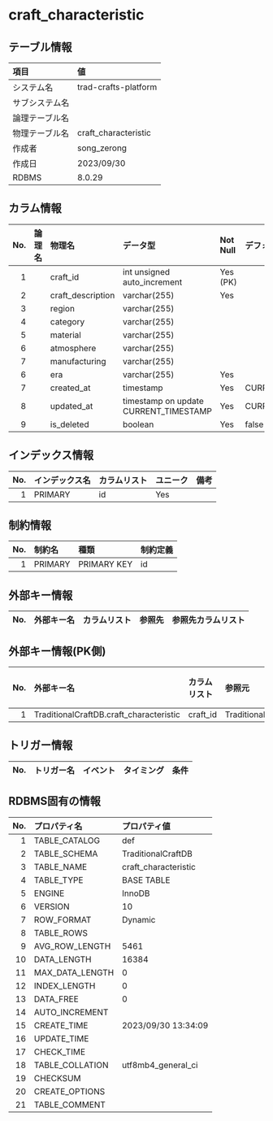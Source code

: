 # craft_characteristic

## テーブル情報

| 項目                           | 値                                                                                                   |
|:-------------------------------|:-----------------------------------------------------------------------------------------------------|
| システム名                     |  trad-crafts-platform                                                                                  |
| サブシステム名                 |                                                                                                      |
| 論理テーブル名                 |                                                                                                      |
| 物理テーブル名                 | craft_characteristic                                                                                                |
| 作成者                         | song_zerong                                                                                          |
| 作成日                         | 2023/09/30                                                                                           |
| RDBMS                          |  8.0.29                                                                                              |



## カラム情報

| No. | 論理名                         | 物理名                         | データ型                       | Not Null | デフォルト           | 備考                           |
|----:|:-------------------------------|:-------------------------------|:-------------------------------|:---------|:---------------------|:-------------------------------|
|   1 |                                | craft_id                             | int unsigned auto_increment | Yes (PK) |                      |                                |
|   2 |                                | craft_description                       | varchar(255)                   | Yes      |                      |                                |
|   3 |                                | region                       | varchar(255)                   |       |                      |                                |
|   4 |                                | category                           | varchar(255)                        |       |                      |                                |
|   5 |                                | material                   | varchar(255)                   |       |                      |                                |
|   6 |                                | atmosphere                   | varchar(255)                   |       |                      |                                |
|   7 |                                | manufacturing                   | varchar(255)                   |       |                      |                                |
|   6 |                                | era                   | varchar(255)                   |   Yes     |                      |                                |
|   7 |                                | created_at                     | timestamp                      | Yes      | CURRENT_TIMESTAMP    |                               |
|   8 |                                | updated_at                     | timestamp on update CURRENT_TIMESTAMP | Yes      | CURRENT_TIMESTAMP    |                                |
|   9 |                                | is_deleted                     | boolean  | Yes      | false    |                                |




## インデックス情報

| No. | インデックス名                 | カラムリスト                             | ユニーク   | 備考                           | 
|----:|:-------------------------------|:-----------------------------------------|:-----------|:-------------------------------|
|   1 | PRIMARY                        | id                                       | Yes        |                                |



## 制約情報

| No. | 制約名                         | 種類                           | 制約定義                       |
|----:|:-------------------------------|:-------------------------------|:-------------------------------|
|   1 | PRIMARY                        | PRIMARY KEY                    | id                             |



## 外部キー情報

| No. | 外部キー名                     | カラムリスト                             | 参照先                         | 参照先カラムリスト                       |
|----:|:-------------------------------|:-----------------------------------------|:-------------------------------|:-----------------------------------------|

## 外部キー情報(PK側)

| No. | 外部キー名                     | カラムリスト                             | 参照元                         | 参照元カラムリスト                       |
|----:|:-------------------------------|:-----------------------------------------|:-------------------------------|:-----------------------------------------|
|   1 |TraditionalCraftDB.craft_characteristic    | craft_id                                  | TraditionalCraftDB.craft_location             | craft_id                                       |






## トリガー情報

| No. | トリガー名                     | イベント                                 | タイミング           | 条件                           |
|----:|:-------------------------------|:-----------------------------------------|:---------------------|:-------------------------------|



## RDBMS固有の情報

| No. | プロパティ名                   | プロパティ値                                                                                         |
|----:|:-------------------------------|:-----------------------------------------------------------------------------------------------------|
|   1 | TABLE_CATALOG                  | def                                                                                                  |
|   2 | TABLE_SCHEMA                   | TraditionalCraftDB                                                                                         |
|   3 | TABLE_NAME                     | craft_characteristic                                                                                               |
|   4 | TABLE_TYPE                     | BASE TABLE                                                                                           |
|   5 | ENGINE                         | InnoDB                                                                                               |
|   6 | VERSION                        | 10                                                                                                   |
|   7 | ROW_FORMAT                     | Dynamic                                                                                              |
|   8 | TABLE_ROWS                     |                                                                                                     |
|   9 | AVG_ROW_LENGTH                 | 5461                                                                                                 |
|  10 | DATA_LENGTH                    | 16384                                                                                                |
|  11 | MAX_DATA_LENGTH                | 0                                                                                                    |
|  12 | INDEX_LENGTH                   | 0                                                                                                    |
|  13 | DATA_FREE                      | 0                                                                                                    |
|  14 | AUTO_INCREMENT                 |                                                                                                     |
|  15 | CREATE_TIME                    | 2023/09/30 13:34:09                                                                                  |
|  16 | UPDATE_TIME                    |                                                                                   |
|  17 | CHECK_TIME                     |                                                                                                      |
|  18 | TABLE_COLLATION                | utf8mb4_general_ci                                                                                      |
|  19 | CHECKSUM                       |                                                                                                      |
|  20 | CREATE_OPTIONS                 |                                                                                                      |
|  21 | TABLE_COMMENT                  |                                                                                                      |


